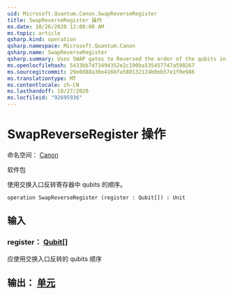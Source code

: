 ```yaml
---
uid: Microsoft.Quantum.Canon.SwapReverseRegister
title: SwapReverseRegister 操作
ms.date: 10/26/2020 12:00:00 AM
ms.topic: article
qsharp.kind: operation
qsharp.namespace: Microsoft.Quantum.Canon
qsharp.name: SwapReverseRegister
qsharp.summary: Uses SWAP gates to Reversed the order of the qubits in a register.
ms.openlocfilehash: 5433bb7d73494352e2c190ba535457747a590267
ms.sourcegitcommit: 29e0d88a30e4166fa580132124b0eb57e1f0e986
ms.translationtype: MT
ms.contentlocale: zh-CN
ms.lasthandoff: 10/27/2020
ms.locfileid: "92695936"
---
```

# <a name="swapreverseregister-operation"></a>SwapReverseRegister 操作

命名空间： [Canon](xref:Microsoft.Quantum.Canon)

软件包 [](https://nuget.org/packages/)


使用交换入口反转寄存器中 qubits 的顺序。

```qsharp
operation SwapReverseRegister (register : Qubit[]) : Unit
```


## <a name="input"></a>输入

### <a name="register--qubit"></a>register： [Qubit](xref:microsoft.quantum.lang-ref.qubit)[]

应使用交换入口反转的 qubits 顺序



## <a name="output--unit"></a>输出： [单元](xref:microsoft.quantum.lang-ref.unit)

